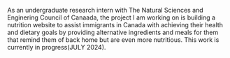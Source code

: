As an undergraduate research intern with The Natural Sciences and Enginering Council of Canaada, the project I am working on is building a nutrition website to assist immigrants in Canada with achieving their health and dietary goals by providing alternative ingredients and meals for them that remind them of back home but are even more nutritious. This work is currently in progress(JULY 2024).
